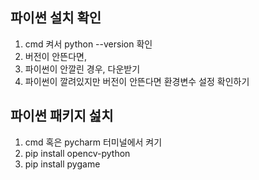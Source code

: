 ## 파이썬 설치 확인
1. cmd 켜서 python --version 확인
2. 버전이 안뜬다면, 
3. 파이썬이 안깔린 경우, 다운받기
4. 파이썬이 깔려있지만 버전이 안뜬다면 환경변수 설정 확인하기

## 파이썬 패키지 섪치
1. cmd 혹은 pycharm 터미널에서 켜기
2. pip install opencv-python
3. pip install pygame